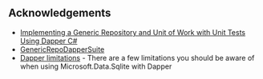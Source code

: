 ## Acknowledgements
- [Implementing a Generic Repository and Unit of Work with Unit Tests Using Dapper C#](https://medium.com/@disa2aka/implementing-a-generic-repository-and-unit-of-work-with-dapper-and-dapper-contrib-with-unit-tests-d51b886b3cf8)
- [GenericRepoDapperSuite](https://github.com/andissanayake/GenericRepoDapperSuite/tree/master)
- [Dapper limitations](https://learn.microsoft.com/en-us/dotnet/standard/data/sqlite/dapper-limitations) - There are a few limitations you should be aware of when using Microsoft.Data.Sqlite with Dapper